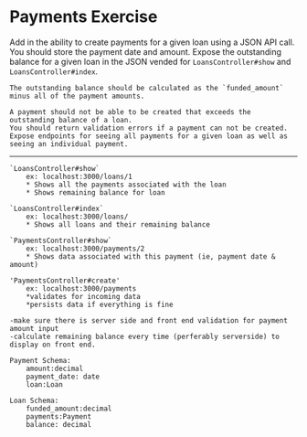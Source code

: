 # Payments Exercise

Add in the ability to create payments for a given loan using a JSON API call. 
	You should store the payment date and amount. 
	Expose the outstanding balance for a given loan in the JSON vended for `LoansController#show` and `LoansController#index`. 

	The outstanding balance should be calculated as the `funded_amount` minus all of the payment amounts.

	A payment should not be able to be created that exceeds the outstanding balance of a loan. 
	You should return validation errors if a payment can not be created. 
	Expose endpoints for seeing all payments for a given loan as well as seeing an individual payment.

______________________________________________________________________


	`LoansController#show`
		ex: localhost:3000/loans/1
		* Shows all the payments associated with the loan 
		* Shows remaining balance for loan 

	`LoansController#index`
		ex: localhost:3000/loans/
		* Shows all loans and their remaining balance 

	`PaymentsController#show`
		ex: localhost:3000/payments/2
		* Shows data associated with this payment (ie, payment date & amount)

	'PaymentsController#create'
		ex: localhost:3000/payments 
		*validates for incoming data 
		*persists data if everything is fine

	-make sure there is server side and front end validation for payment amount input 
	-calculate remaining balance every time (perferably serverside) to display on front end. 

	Payment Schema: 
		amount:decimal 
		payment_date: date
		loan:Loan 

	Loan Schema:
		funded_amount:decimal
		payments:Payment
		balance: decimal